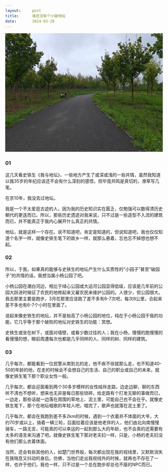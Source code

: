 ```yaml
---
layout:     post
title:      谁还没有个小破地坛
date:       2024-03-28
---
```

![defeat art](/images/202403/xiaoyang.jpg)


### 01

这几天看史铁生《我与地坛》，一些地方产生了或深或浅的一些共情，虽然我知道以我35岁的年纪应该还不会有什么深刻的感悟，但毕竟共鸣是真切的，潦草写几笔。

在京10年，我没去过地坛。

我是一个不太爱逛古迹的人，因为我的历史知识实在匮乏，仅勉强可以数得清历史朝代的更迭而已。所以，那些历史遗迹对我来说，只不过是一些造型不入流的建筑而已，并不能真正于我内心展开什么真正的共情。

地坛，就是这样一个存在。说不知道吧，肯定是知道的，但说知道吧，我也仅仅知道个名字一样，就像史铁生笔下的故乡一样，就那么悬着，忘也忘不掉想也想不起。

### 02

所以，于我，如果真的能够与史铁生的地坛产生什么实质性的“小园子”甚至“破园子”的共情的话，我想当属小杨公园了吧。

小杨公园在潮白河边，相比于绿心公园或大运河公园显得低级，应该是几年前的公园大跃进时候征了农民的地修起来又雇农民来维护公园的。人很少，但公园很大。我去那里主要是跑步，3月在那里应该跑了差不多有6-7次吧，每次8公里，合起来差不多也有6-7个小时在里面了。

说起来像史铁生的地坛，并不是抬高了小杨公园的地位，纯在于小杨公园于我的功能，它几乎等于那个破败的地坛对史铁生的功能：冥想。

史铁生或坐在树下，或面对墙壁，或看少数过往的人；我在小杨，慢慢的跑慢慢的看慢慢的想，眼前周遭每次也都是几乎同样的人、同样的树、同样的建筑。

### 03

几乎每次，都能看到一位民警从南到北的走，他不疾不徐就那么走，也不知道40-50的年龄的他，在走的时候会不会想自己的生活、自己的职业或自己的未来，就像史铁生笔下那个职业女性一般。

几乎每次，都会迎面看到两个30多岁模样的女性结伴走路，边走边聊，聊的东西听不清也不想听，想来也无非是每日那些琐碎，给走路有个打发无聊的事做而已，一边走，那些话就一边落在周围的草地上、泥土里，可能自己也不会在乎。就像史铁生笔下，那个在地坛唱歌的年轻人吧，唱完了，歌声也就落在泥土里了。

几乎每次，都会在我跑到差不多2km的时候，遇到一个衣着并不体面的大爷，大约70岁或以上，骑着一辆三轮，后面拉着应该是他老伴的人，他们由北向南慢慢骑车，一路无言，可能真的可以幸运的一起到那么大的年龄，也不会真的还需要有太多的语言来沟通了吧。就像史铁生笔下那对老夫妇一样，只是，小杨的老夫妇没有他们那么衣着体面。

当然，还会有些其他的人，如楚门世界般，每次都出现在我的视线里，又默默消失在我喘息又抖动的身后。仿佛，当他们走出我视线外的时候，就再也不存在了一样，也许于他们，我也一样，只不过是一个总在跑步却总也不瘦的NPC而已。
